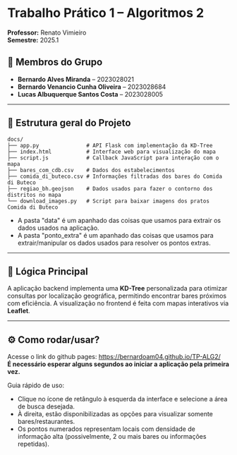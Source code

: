# Trabalho Prático 1 – Algoritmos 2

**Professor:** Renato Vimieiro  
**Semestre:** 2025.1

## 👥 Membros do Grupo

- **Bernardo Alves Miranda** – 2023028021  
- **Bernardo Venancio Cunha Oliveira** – 2023028684  
- **Lucas Albuquerque Santos Costa** – 2023028005

---

## 📁 Estrutura geral do Projeto

```
docs/
├── app.py               # API Flask com implementação da KD-Tree
├── index.html           # Interface web para visualização do mapa
├── script.js            # Callback JavaScript para interação com o mapa
├── bares_com_cdb.csv    # Dados dos estabelecimentos
├── comida_di_buteco.csv # Informações filtradas dos bares do Comida di Buteco
├── regiao_bh.geojson    # Dados usados para fazer o contorno dos distritos no mapa
└── download_images.py   # Script para baixar imagens dos pratos Comida di Buteco
```

- A pasta "data" é um apanhado das coisas que usamos para extrair os dados usados na aplicação.  
- A pasta "ponto_extra" é um apanhado das coisas que usamos para extrair/manipular os dados usados para resolver os pontos extras.

---

## 🧠 Lógica Principal

A aplicação backend implementa uma **KD-Tree** personalizada para otimizar consultas por localização geográfica, permitindo encontrar bares próximos com eficiência. A visualização no frontend é feita com mapas interativos via **Leaflet**.  

---

## ⚙️ Como rodar/usar?
Acesse o link do github pages: https://bernardoam04.github.io/TP-ALG2/  
**É necessário esperar alguns segundos ao iniciar a aplicação pela primeira vez.**  

Guia rápido de uso:  

- Clique no ícone de retângulo à esquerda da interface e selecione a área de busca desejada.  
- À direita, estão disponibilizadas as opções para visualizar somente bares/restaurantes.  
- Os pontos numerados representam locais com densidade de informação alta (possivelmente, 2 ou mais bares ou informações repetidas).

